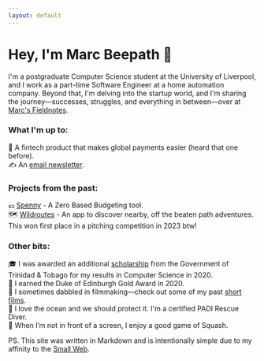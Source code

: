 ```yaml
---
layout: default
---
```


# Hey, I'm Marc Beepath 👋

I'm a postgraduate Computer Science student at the University of Liverpool, and I work as a part-time Software Engineer at a home automation company.
Beyond that, I'm delving into the startup world, and I'm sharing the journey—successes, struggles, and everything in between—over at [Marc's Fieldnotes](https://youtube.com/@MarcsFieldnotes).

### What I'm up to:

🚀 A fintech product that makes global payments easier (heard that one before).<br/>
✍️ An [email newsletter](/fieldnotes).

### Projects from the past:

💷 [Spenny](https://github.com/marcbeep/spenny) - A Zero Based Budgeting tool.<br/>
🗺️ [Wildroutes](https://news.liverpool.ac.uk/2023/05/10/enterprising-students-win-design-your-future-awards/) - An app to discover nearby, off the beaten path adventures. This won first place in a pitching competition in 2023 btw!

### Other bits:

🎓 I was awarded an additional [scholarship](https://napcol.bluechiptt.com/scholarships-2020/) from the Government of Trinidad & Tobago for my results in Computer Science in 2020.<br/>
🏅 I earned the Duke of Edinburgh Gold Award in 2020.<br/>
🎥 I sometimes dabbled in filmmaking—check out some of my past [short films](https://youtube.com/@Marcbeep).<br/>
🌊 I love the ocean and we should protect it. I'm a certified PADI Rescue Diver.<br/>
🏸 When I’m not in front of a screen, I enjoy a good game of Squash.

PS. This site was written in Markdown and is intentionally simple due to my affinity to the [Small Web](https://benhoyt.com/writings/the-small-web-is-beautiful/).
